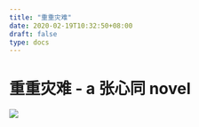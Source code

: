 ```yaml
---
title: "重重灾难"
date: 2020-02-19T10:32:50+08:00
draft: false
type: docs
---
```


# 重重灾难 - a 张心同 novel

![](/chongchongzainan/cover.png)
